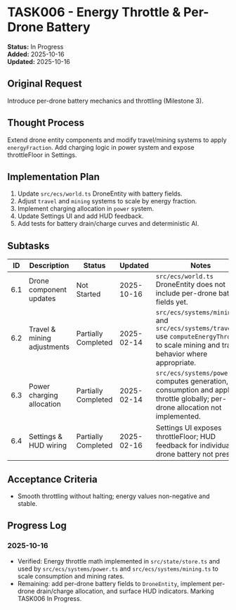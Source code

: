 # TASK006 - Energy Throttle & Per-Drone Battery

**Status:** In Progress  
**Added:** 2025-10-16  
**Updated:** 2025-10-16

## Original Request

Introduce per-drone battery mechanics and throttling (Milestone 3).

## Thought Process

Extend drone entity components and modify travel/mining systems to apply `energyFraction`. Add charging logic in power system and expose throttleFloor in Settings.

## Implementation Plan

1. Update `src/ecs/world.ts` DroneEntity with battery fields.
1. Adjust `travel` and `mining` systems to scale by energy fraction.
1. Implement charging allocation in `power` system.
1. Update Settings UI and add HUD feedback.
1. Add tests for battery drain/charge curves and deterministic AI.

## Subtasks

| ID | Description | Status | Updated | Notes |
| --- | ----------- | ------ | ------- | ----- |
| 6.1 | Drone component updates | Not Started | 2025-10-16 | `src/ecs/world.ts` DroneEntity does not include per-drone battery fields yet. |
| 6.2 | Travel & mining adjustments | Partially Completed | 2025-02-14 | `src/ecs/systems/mining.ts` and `src/ecs/systems/travel.ts` use `computeEnergyThrottle` to scale mining and travel behavior where appropriate. |
| 6.3 | Power charging allocation | Partially Completed | 2025-02-14 | `src/ecs/systems/power.ts` computes generation, consumption and applies throttle globally; per-drone allocation not implemented. |
| 6.4 | Settings & HUD wiring | Partially Completed | 2025-02-16 | Settings UI exposes throttleFloor; HUD feedback for individual drone battery not present. |

## Acceptance Criteria

- Smooth throttling without halting; energy values non-negative and stable.

## Progress Log

### 2025-10-16

- Verified: Energy throttle math implemented in `src/state/store.ts` and used by `src/ecs/systems/power.ts` and `src/ecs/systems/mining.ts` to scale consumption and mining rates.
- Remaining: add per-drone battery fields to `DroneEntity`, implement per-drone drain/charge allocation, and surface HUD indicators. Marking TASK006 In Progress.
